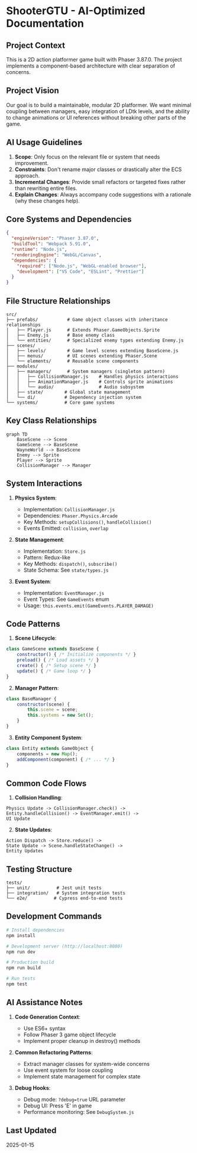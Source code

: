 # ShooterGTU - AI-Optimized Documentation

## Project Context

This is a 2D action platformer game built with Phaser 3.87.0. The project implements a component-based architecture with clear separation of concerns.

## Project Vision

Our goal is to build a maintainable, modular 2D platformer. We want minimal coupling between managers, easy integration of LDtk levels, and the ability to change animations or UI references without breaking other parts of the game.

## AI Usage Guidelines

1. **Scope**: Only focus on the relevant file or system that needs improvement.
2. **Constraints**: Don't rename major classes or drastically alter the ECS approach.
3. **Incremental Changes**: Provide small refactors or targeted fixes rather than rewriting entire files.
4. **Explain Changes**: Always accompany code suggestions with a rationale (why these changes help).

## Core Systems and Dependencies

```json
{
  "engineVersion": "Phaser 3.87.0",
  "buildTool": "Webpack 5.91.0",
  "runtime": "Node.js",
  "renderingEngine": "WebGL/Canvas",
  "dependencies": {
    "required": ["Node.js", "WebGL-enabled browser"],
    "development": ["VS Code", "ESLint", "Prettier"]
  }
}
```

## File Structure Relationships

```plaintext
src/
├── prefabs/           # Game object classes with inheritance relationships
│   ├── Player.js      # Extends Phaser.GameObjects.Sprite
│   ├── Enemy.js       # Base enemy class
│   └── entities/      # Specialized enemy types extending Enemy.js
├── scenes/
│   ├── levels/        # Game level scenes extending BaseScene.js
│   ├── menus/         # UI scenes extending Phaser.Scene
│   └── elements/      # Reusable scene components
├── modules/
│   ├── managers/      # System managers (singleton pattern)
│   │   ├── CollisionManager.js    # Handles physics interactions
│   │   ├── AnimationManager.js    # Controls sprite animations
│   │   └── audio/                 # Audio subsystem
│   ├── state/        # Global state management
│   └── di/           # Dependency injection system
└── systems/          # Core game systems
```

## Key Class Relationships

```mermaid
graph TD
    BaseScene --> Scene
    GameScene --> BaseScene
    WayneWorld --> BaseScene
    Enemy --> Sprite
    Player --> Sprite
    CollisionManager --> Manager
```

## System Interactions

1. **Physics System**:
   - Implementation: `CollisionManager.js`
   - Dependencies: `Phaser.Physics.Arcade`
   - Key Methods: `setupCollisions()`, `handleCollision()`
   - Events Emitted: `collision`, `overlap`

2. **State Management**:
   - Implementation: `Store.js`
   - Pattern: Redux-like
   - Key Methods: `dispatch()`, `subscribe()`
   - State Schema: See `state/types.js`

3. **Event System**:
   - Implementation: `EventManager.js`
   - Event Types: See `GameEvents` enum
   - Usage: `this.events.emit(GameEvents.PLAYER_DAMAGE)`

## Code Patterns

1. **Scene Lifecycle**:
```javascript
class GameScene extends BaseScene {
    constructor() { /* Initialize components */ }
    preload() { /* Load assets */ }
    create() { /* Setup scene */ }
    update() { /* Game loop */ }
}
```

2. **Manager Pattern**:
```javascript
class BaseManager {
    constructor(scene) {
        this.scene = scene;
        this.systems = new Set();
    }
}
```

3. **Entity Component System**:
```javascript
class Entity extends GameObject {
    components = new Map();
    addComponent(component) { /* ... */ }
}
```

## Common Code Flows

1. **Collision Handling**:
```plaintext
Physics Update -> CollisionManager.check() -> 
Entity.handleCollision() -> EventManager.emit() -> 
UI Update
```

2. **State Updates**:
```plaintext
Action Dispatch -> Store.reduce() -> 
State Update -> Scene.handleStateChange() -> 
Entity Updates
```

## Testing Structure

```plaintext
tests/
├── unit/          # Jest unit tests
├── integration/   # System integration tests
└── e2e/          # Cypress end-to-end tests
```

## Development Commands

```bash
# Install dependencies
npm install

# Development server (http://localhost:8080)
npm run dev

# Production build
npm run build

# Run tests
npm test
```

## AI Assistance Notes

1. **Code Generation Context**:
   - Use ES6+ syntax
   - Follow Phaser 3 game object lifecycle
   - Implement proper cleanup in destroy() methods

2. **Common Refactoring Patterns**:
   - Extract manager classes for system-wide concerns
   - Use event system for loose coupling
   - Implement state management for complex state

3. **Debug Hooks**:
   - Debug mode: `?debug=true` URL parameter
   - Debug UI: Press 'E' in game
   - Performance monitoring: See `DebugSystem.js`

## Last Updated
2025-01-15